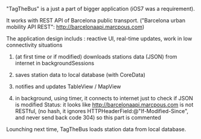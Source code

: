 "TagTheBus" is a just a part of bigger application (iOS7 was a requirement).

It works with REST API of Barcelona public transport.
("Barcelona urban mobility API REST": http://barcelonaapi.marcpous.com)

The application design includs : reactive UI, real-time updates, work in low connectivity situations

1. (at first time or if modified) downloads stations data (JSON) from internet in backgroundSessions
2. saves station data to local database (with CoreData)
3. notifies and updates TableView / MapView 

4. in background, using timer, it connects to internet just to check if JSON is modified
   Status: it looks like http://barcelonaapi.marcpous.com is not RESTful,
   (no hash, it ignores HTTPHeaderField:@"If-Modified-Since", and never send back code 304)
  so this part is commented

Lounching next time, TagTheBus loads station data from local database.
